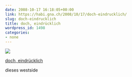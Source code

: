 ```yaml
---
date: 2008-10-17 16:18:05+00:00
link: https://habi.gna.ch/2008/10/17/doch-eindrucklich/
slug: doch-eindrucklich
title: doch, eindrücklich
wordpress_id: 1498
categories:
- none
---
```



 [![](https://static.flickr.com/3210/2949810988_acc8d7d919_m.jpg)](https://www.flickr.com/photos/habi/2949810988/)
   

 
  [doch, eindrücklich](https://www.flickr.com/photos/habi/2949810988/)
    

 



dieses westside
  

